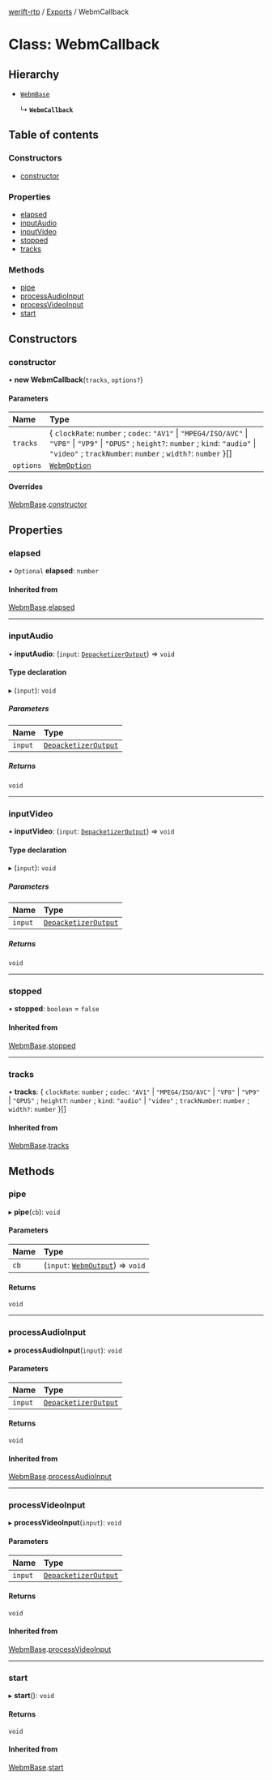 [werift-rtp](../README.md) / [Exports](../modules.md) / WebmCallback

# Class: WebmCallback

## Hierarchy

- [`WebmBase`](WebmBase.md)

  ↳ **`WebmCallback`**

## Table of contents

### Constructors

- [constructor](WebmCallback.md#constructor)

### Properties

- [elapsed](WebmCallback.md#elapsed)
- [inputAudio](WebmCallback.md#inputaudio)
- [inputVideo](WebmCallback.md#inputvideo)
- [stopped](WebmCallback.md#stopped)
- [tracks](WebmCallback.md#tracks)

### Methods

- [pipe](WebmCallback.md#pipe)
- [processAudioInput](WebmCallback.md#processaudioinput)
- [processVideoInput](WebmCallback.md#processvideoinput)
- [start](WebmCallback.md#start)

## Constructors

### constructor

• **new WebmCallback**(`tracks`, `options?`)

#### Parameters

| Name | Type |
| :------ | :------ |
| `tracks` | { `clockRate`: `number` ; `codec`: ``"AV1"`` \| ``"MPEG4/ISO/AVC"`` \| ``"VP8"`` \| ``"VP9"`` \| ``"OPUS"`` ; `height?`: `number` ; `kind`: ``"audio"`` \| ``"video"`` ; `trackNumber`: `number` ; `width?`: `number`  }[] |
| `options` | [`WebmOption`](../interfaces/WebmOption.md) |

#### Overrides

[WebmBase](WebmBase.md).[constructor](WebmBase.md#constructor)

## Properties

### elapsed

• `Optional` **elapsed**: `number`

#### Inherited from

[WebmBase](WebmBase.md).[elapsed](WebmBase.md#elapsed)

___

### inputAudio

• **inputAudio**: (`input`: [`DepacketizerOutput`](../interfaces/DepacketizerOutput.md)) => `void`

#### Type declaration

▸ (`input`): `void`

##### Parameters

| Name | Type |
| :------ | :------ |
| `input` | [`DepacketizerOutput`](../interfaces/DepacketizerOutput.md) |

##### Returns

`void`

___

### inputVideo

• **inputVideo**: (`input`: [`DepacketizerOutput`](../interfaces/DepacketizerOutput.md)) => `void`

#### Type declaration

▸ (`input`): `void`

##### Parameters

| Name | Type |
| :------ | :------ |
| `input` | [`DepacketizerOutput`](../interfaces/DepacketizerOutput.md) |

##### Returns

`void`

___

### stopped

• **stopped**: `boolean` = `false`

#### Inherited from

[WebmBase](WebmBase.md).[stopped](WebmBase.md#stopped)

___

### tracks

• **tracks**: { `clockRate`: `number` ; `codec`: ``"AV1"`` \| ``"MPEG4/ISO/AVC"`` \| ``"VP8"`` \| ``"VP9"`` \| ``"OPUS"`` ; `height?`: `number` ; `kind`: ``"audio"`` \| ``"video"`` ; `trackNumber`: `number` ; `width?`: `number`  }[]

#### Inherited from

[WebmBase](WebmBase.md).[tracks](WebmBase.md#tracks)

## Methods

### pipe

▸ **pipe**(`cb`): `void`

#### Parameters

| Name | Type |
| :------ | :------ |
| `cb` | (`input`: [`WebmOutput`](../modules.md#webmoutput)) => `void` |

#### Returns

`void`

___

### processAudioInput

▸ **processAudioInput**(`input`): `void`

#### Parameters

| Name | Type |
| :------ | :------ |
| `input` | [`DepacketizerOutput`](../interfaces/DepacketizerOutput.md) |

#### Returns

`void`

#### Inherited from

[WebmBase](WebmBase.md).[processAudioInput](WebmBase.md#processaudioinput)

___

### processVideoInput

▸ **processVideoInput**(`input`): `void`

#### Parameters

| Name | Type |
| :------ | :------ |
| `input` | [`DepacketizerOutput`](../interfaces/DepacketizerOutput.md) |

#### Returns

`void`

#### Inherited from

[WebmBase](WebmBase.md).[processVideoInput](WebmBase.md#processvideoinput)

___

### start

▸ **start**(): `void`

#### Returns

`void`

#### Inherited from

[WebmBase](WebmBase.md).[start](WebmBase.md#start)

